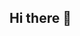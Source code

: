 ## Hi there 👋

<!--
**ElinaSakhratova/ElinaSakhratova** is a ✨ _special_ ✨ repository because its `README.md` (this file) appears on your GitHub profile.

Here are some ideas to get you started:

- 🔭 I’m currently working on a project for my uni 
- 🌱 I’m currently learning EdTech
- 👯 I’m looking to collaborate on javascript 
- 🤔 I’m looking for help with nothing for now
- ⚡ Fun fact: I'm afraid of pipes
-->

